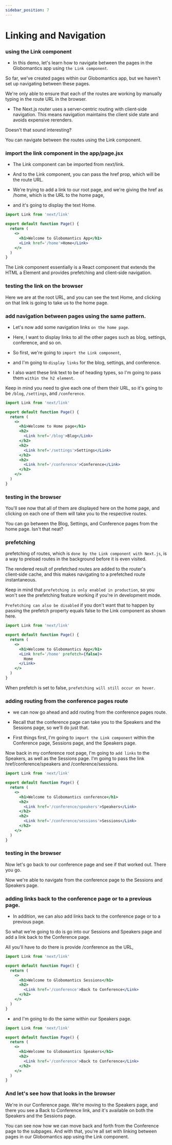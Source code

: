 ```yaml
---
sidebar_position: 7
---
```


# Linking and Navigation

### using the Link component

- In this demo, let's learn how to navigate between the pages in the Globomantics app using `the Link component`.

So far, we've created pages within our Globomantics app, but we haven't set up navigating between these pages.

We're only able to ensure that each of the routes are working by manually typing in the route URL in the browser.

- The Next.js router uses a server‑centric routing with client‑side navigation. This means navigation maintains the client side state and avoids expensive rerenders.

Doesn't that sound interesting?

You can navigate between the routes using the Link component.

### import the link component in the app/page.jsx

- The Link component can be imported from next/link.

- And to the Link component, you can pass the href prop, which will be the route URL.

- We're trying to add a link to our root page, and we're giving the href as /home, which is the URL to the home page,

- and it's going to display the text Home.

```jsx app/page.jsx
import Link from 'next/link'

export default function Page() {
  return (
    <>
      <h1>Welcome to Globomantics App</h1>
      <Link href='/home'>Home</Link>
    </>
  )
}
```

The Link component essentially is a React component that extends the HTML a Element and provides prefetching and client‑side navigation.

### testing the link on the browser

Here we are at the root URL, and you can see the text Home, and clicking on that link is going to take us to the home page.

### add navigation between pages using the same pattern.

- Let's now add some navigation links `on the home page`.

- Here, I want to display links to all the other pages such as blog, settings, conference, and so on.

- So first, we're going to `import the Link component`,

- and I'm going to `display links` for the blog, settings, and conference.

- I also want these link text to be of heading types, so I'm going to pass them `within the h2 element`.

Keep in mind you need to give each one of them their URL, so it's going to be `/blog`, `/settings`, and `/conference`.

```jsx app/home/page.jsx
import Link from 'next/link'

export default function Page() {
  return (
    <>
      <h1>Welcome to Home page</h1>
      <h2>
        <Link href='/blog'>Blog</Link>
      </h2>
      <h2>
        <Link href='/settings'>Settings</Link>
      </h2>
      <h2>
        <Link href='/conference'>Conference</Link>
      </h2>
    </>
  )
}
```

### testing in the browser

You'll see now that all of them are displayed here on the home page, and clicking on each one of them will take you to the respective routes.

You can go between the Blog, Settings, and Conference pages from the home page. Isn't that neat?

### prefetching

prefetching of routes, which is `done by the Link component with Next.js`, is a way to preload routes in the background before it is even visited.

The rendered result of prefetched routes are added to the router's client‑side cache, and this makes navigating to a prefetched route instantaneous.

Keep in mind that `prefetching is only enabled in production`, so you won't see the prefetching feature working if you're in development mode.

`Prefetching can also be disabled` if you don't want that to happen by passing the prefetch property equals false to the Link component as shown here.

```jsx
import Link from 'next/link'

export default function Page() {
  return (
    <>
      <h1>Welcome to Globomantics App</h1>
      <Link href='/home' prefetch={false}>
        Home
      </Link>
    </>
  )
}
```

When prefetch is set to false, `prefetching will still occur on hover`.

### adding routing from the conference pages route

- we can now go ahead and add routing from the conference pages route.

- Recall that the conference page can take you to the Speakers and the Sessions page, so we'll do just that.

- First things first, I'm going to `import the Link component` within the Conference page, Sessions page, and the Speakers page.

Now back in my conference root page, I'm going to `add links` to the Speakers, as well as the Sessions page. I'm going to pass the link href/conference/speakers and /conference/sessions.

```jsx
import Link from 'next/link'

export default function Page() {
  return (
    <>
      <h1>Welcome to Globomantics conference</h1>
      <h2>
        <Link href='/conference/speakers'>Speakers</Link>
      </h2>
      <h2>
        <Link href='/conference/sessions'>Sessions</Link>
      </h2>
    </>
  )
}
```

### testing in the browser

Now let's go back to our conference page and see if that worked out. There you go.

Now we're able to navigate from the conference page to the Sessions and Speakers page.

### adding links back to the conference page or to a previous page.

- In addition, we can also add links back to the conference page or to a previous page.

So what we're going to do is go into our Sessions and Speakers page and add a link back to the Conference page.

All you'll have to do there is provide /conference as the URL,

```jsx
import Link from 'next/link'

export default function Page() {
  return (
    <>
      <h1>Welcome to Globomantics Sessions</h1>
      <h2>
        <Link href='/conference'>Back to Conference</Link>
      </h2>
    </>
  )
}
```

- and I'm going to do the same within our Speakers page.

```jsx
import Link from 'next/link'

export default function Page() {
  return (
    <>
      <h1>Welcome to Globomantics Speakers</h1>
      <h2>
        <Link href='/conference'>Back to Conference</Link>
      </h2>
    </>
  )
}
```

### And let's see how that looks in the browser

We're in our Conference page. We're moving to the Speakers page, and there you see a Back to Conference link, and it's available on both the Speakers and the Sessions page.

You can see now how we can move back and forth from the Conference page to the subpages. And with that, you're all set with linking between pages in our Globomantics app using the Link component.